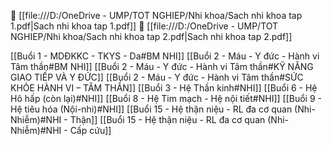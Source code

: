 
📘 [[file:///D:/OneDrive - UMP/TOT NGHIEP/Nhi khoa/Sach nhi khoa tap 1.pdf|Sach nhi khoa tap 1.pdf]]
📘 [[file:///D:/OneDrive - UMP/TOT NGHIEP/Nhi khoa/Sach nhi khoa tap 2.pdf|Sach nhi khoa tap 2.pdf]]



[[Buổi 1 - MDĐKKC - TKYS - Da#BM NHI]]
[[Buổi 2 - Máu - Y đức - Hành vi Tâm thần#BM NHI]]
[[Buổi 2 - Máu - Y đức - Hành vi Tâm thần#KỸ NĂNG GIAO TIẾP VÀ Y ĐỨC]]
[[Buổi 2 - Máu - Y đức - Hành vi Tâm thần#SỨC KHỎE HÀNH VI – TÂM THẦN]]
[[Buổi 3 - Hệ Thần kinh#NHI]]
[[Buổi 6 - Hệ Hô hấp (còn lại)#NHI]]
[[Buổi 8 - Hệ Tim mạch - Hệ nội tiết#NHI]]
[[Buổi 9 - Hệ tiêu hóa (Nội-nhi)#NHI]]
[[Buổi 15 - Hệ thận niệu - RL đa cơ quan (Nhi-Nhiễm)#NHI - Thận]]
[[Buổi 15 - Hệ thận niệu - RL đa cơ quan (Nhi-Nhiễm)#NHI - Cấp cứu]]






